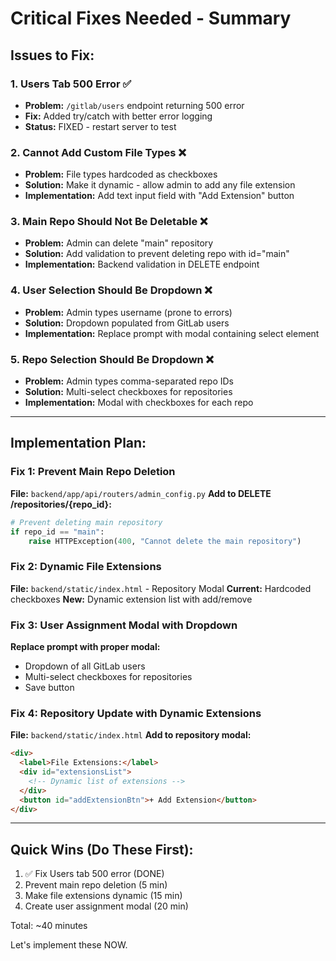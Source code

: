 # Critical Fixes Needed - Summary

## Issues to Fix:

### 1. Users Tab 500 Error ✅
- **Problem:** `/gitlab/users` endpoint returning 500 error
- **Fix:** Added try/catch with better error logging
- **Status:** FIXED - restart server to test

### 2. Cannot Add Custom File Types ❌
- **Problem:** File types hardcoded as checkboxes
- **Solution:** Make it dynamic - allow admin to add any file extension
- **Implementation:** Add text input field with "Add Extension" button

### 3. Main Repo Should Not Be Deletable ❌
- **Problem:** Admin can delete "main" repository
- **Solution:** Add validation to prevent deleting repo with id="main"
- **Implementation:** Backend validation in DELETE endpoint

### 4. User Selection Should Be Dropdown ❌
- **Problem:** Admin types username (prone to errors)
- **Solution:** Dropdown populated from GitLab users
- **Implementation:** Replace prompt with modal containing select element

### 5. Repo Selection Should Be Dropdown ❌
- **Problem:** Admin types comma-separated repo IDs
- **Solution:** Multi-select checkboxes for repositories
- **Implementation:** Modal with checkboxes for each repo

---

## Implementation Plan:

### Fix 1: Prevent Main Repo Deletion
**File:** `backend/app/api/routers/admin_config.py`
**Add to DELETE /repositories/{repo_id}:**
```python
# Prevent deleting main repository
if repo_id == "main":
    raise HTTPException(400, "Cannot delete the main repository")
```

### Fix 2: Dynamic File Extensions
**File:** `backend/static/index.html` - Repository Modal
**Current:** Hardcoded checkboxes
**New:** Dynamic extension list with add/remove

### Fix 3: User Assignment Modal with Dropdown
**Replace prompt with proper modal:**
- Dropdown of all GitLab users
- Multi-select checkboxes for repositories
- Save button

### Fix 4: Repository Update with Dynamic Extensions
**File:** `backend/static/index.html`
**Add to repository modal:**
```html
<div>
  <label>File Extensions:</label>
  <div id="extensionsList">
    <!-- Dynamic list of extensions -->
  </div>
  <button id="addExtensionBtn">+ Add Extension</button>
</div>
```

---

## Quick Wins (Do These First):

1. ✅ Fix Users tab 500 error (DONE)
2. Prevent main repo deletion (5 min)
3. Make file extensions dynamic (15 min)
4. Create user assignment modal (20 min)

Total: ~40 minutes

Let's implement these NOW.
